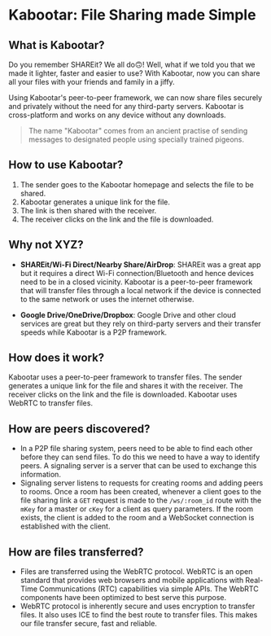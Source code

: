 # Kabootar: File Sharing made Simple

## What is Kabootar?

Do you remember SHAREit? We all do🙃! Well, what if we told you that we made it lighter, faster and easier to use? With Kabootar, now you can share all your files with your friends and family in a jiffy.

Using Kabootar's peer-to-peer framework, we can now share files securely and privately without the need for any third-party servers. Kabootar is cross-platform and works on any device without any downloads.

> The name "Kabootar" comes from an ancient practise of sending messages to designated people using specially trained pigeons.

## How to use Kabootar?

1. The sender goes to the Kabootar homepage and selects the file to be shared.
2. Kabootar generates a unique link for the file.
3. The link is then shared with the receiver.
4. The receiver clicks on the link and the file is downloaded.

## Why not XYZ?

- **SHAREit/Wi-Fi Direct/Nearby Share/AirDrop**: SHAREit was a great app but it requires a direct Wi-Fi connection/Bluetooth and hence devices need to be in a closed vicinity. Kabootar is a peer-to-peer framework that will transfer files through a local network if the device is connected to the same network or uses the internet otherwise.

- **Google Drive/OneDrive/Dropbox**: Google Drive and other cloud services are great but they rely on third-party servers and their transfer speeds while Kabootar is a P2P framework.

## How does it work?

Kabootar uses a peer-to-peer framework to transfer files. The sender generates a unique link for the file and shares it with the receiver. The receiver clicks on the link and the file is downloaded. Kabootar uses WebRTC to transfer files.

## How are peers discovered?

- In a P2P file sharing system, peers need to be able to find each other before they can send files. To do this we need to have a way to identify peers. A signaling server is a server that can be used to exchange this information.
- Signaling server listens to requests for creating rooms and adding peers to rooms. Once a room has been created, whenever a client goes to the file sharing link a `GET` request is made to the `/ws/:room_id` route with the `mKey` for a master or `cKey` for a client as query parameters. If the room exists, the client is added to the room and a WebSocket connection is established with the client.

## How are files transferred?

- Files are transferred using the WebRTC protocol. WebRTC is an open standard that provides web browsers and mobile applications with Real-Time Communications (RTC) capabilities via simple APIs. The WebRTC components have been optimized to best serve this purpose.
- WebRTC protocol is inherently secure and uses encryption to transfer files. It also uses ICE to find the best route to transfer files. This makes our file transfer secure, fast and reliable.
